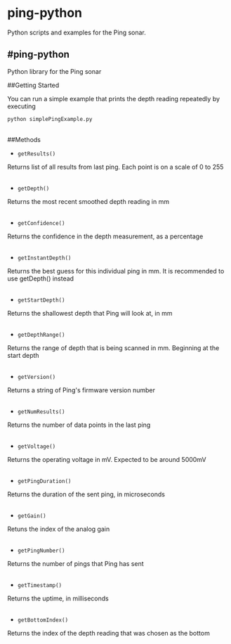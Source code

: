 # ping-python
Python scripts and examples for the Ping sonar.

#ping-python
------------
Python library for the Ping sonar

##Getting Started

You can run a simple example that prints the depth reading repeatedly by executing

`python simplePingExample.py`

<br/>
##Methods

* `getResults()`

Returns list of all results from last ping. Each point is on a scale of 0 to 255
<br/>
<br/>

* `getDepth()`

Returns the most recent smoothed depth reading in mm
<br/>
<br/>

* `getConfidence()`

Returns the confidence in the depth measurement, as a percentage
<br/>
<br/>

* `getInstantDepth()`

Returns the best guess for this individual ping in mm. It is recommended to use getDepth() instead
<br/>
<br/>

* `getStartDepth()`

Returns the shallowest depth that Ping will look at, in mm
<br/>
<br/>

* `getDepthRange()`

Returns the range of depth that is being scanned in mm. Beginning at the start depth
<br/>
<br/>

* `getVersion()`

Returns a string of Ping's firmware version number
<br/>
<br/>

* `getNumResults()`

Returns the number of data points in the last ping
<br/>
<br/>

* `getVoltage()`

Returns the operating voltage in mV. Expected to be around 5000mV
<br/>
<br/>

* `getPingDuration()`

Returns the duration of the sent ping, in microseconds
<br/>
<br/>

* `getGain()`

Retuns the index of the analog gain
<br/>
<br/>

* `getPingNumber()`

Returns the number of pings that Ping has sent
<br/>
<br/>

* `getTimestamp()`

Returns the uptime, in milliseconds
<br/>
<br/>

* `getBottomIndex()`

Returns the index of the depth reading that was chosen as the bottom
